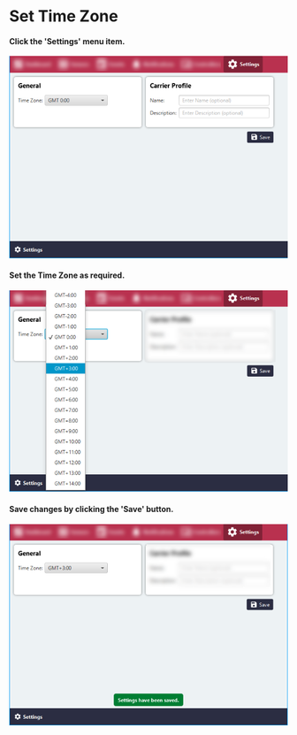 # Set Time Zone

#### Click the 'Settings' menu item.

![Screenshot](../images/set-time-zone-1.png)

#### Set the Time Zone as required.

![Screenshot](../images/set-time-zone-2.png)

#### Save changes by clicking the 'Save' button.

![Screenshot](../images/set-time-zone-3.png)
